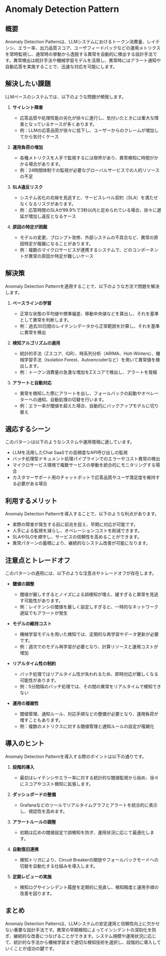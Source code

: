 # Anomaly Detection Pattern

## 概要

Anomaly Detection Patternは、LLMシステムにおけるトークン消費量、レイテンシ、エラー率、出力品質スコア、ユーザフィードバックなどの運用メトリクスを常時監視し、通常時の挙動から逸脱する異常を自動的に検出する設計手法です。異常検出は統計手法や機械学習モデルを活用し、異常時にはアラート通知や自動応答を実施することで、迅速な対応を可能にします。

## 解決したい課題

LLMベースのシステムでは、以下のような問題が頻発します。

1. **サイレント障害**
   - 応答品質や処理性能の劣化が徐々に進行し、気付いたときには重大な障害となっているケースが多くあります。
   - 例：LLMの応答品質が徐々に低下し、ユーザーからのクレームが増加してから気付くケース

2. **運用負荷の増加**
   - 各種メトリクスを人手で監視するには限界があり、異常検知に時間がかかる場合があります。
   - 例：24時間体制での監視が必要なグローバルサービスでの人的リソースの不足

3. **SLA違反リスク**
   - システム劣化の兆候を見逃すと、サービスレベル契約（SLA）を満たせなくなるリスクがあります。
   - 例：応答時間のSLAが99.9%で3秒以内と定められている場合、徐々に遅延が増加し違反となるケース

4. **原因の特定が困難**
   - モデルの変更、プロンプト改修、外部システムの不具合など、異常の原因特定が複雑になることがあります。
   - 例：複数のマイクロサービスが連携するシステムで、どのコンポーネントが異常の原因か特定が難しいケース

## 解決策

Anomaly Detection Patternを適用することで、以下のような方法で問題を解決します。

1. **ベースラインの学習**
   - 正常な状態の平均値や標準偏差、移動中央値などを算出し、それを基準として異常を判断します。
   - 例：過去30日間のレイテンシデータから正常範囲を計算し、それを基準に異常を検出

2. **検知アルゴリズムの適用**
   - 統計的手法（Zスコア、IQR）、時系列分析（ARIMA、Holt-Winters）、機械学習手法（Isolation Forest、Autoencoderなど）を用いて異常値を検出します。
   - 例：トークン消費量の急激な増加をZスコアで検出し、アラートを発報

3. **アラートと自動対応**
   - 異常を検知した際にアラートを出し、フォールバックの起動やオペレーターへの通知、自動処理の切替を行います。
   - 例：エラー率が閾値を超えた場合、自動的にバックアップモデルに切り替え

## 適応するシーン

このパターンは以下のようなシステムや運用環境に適しています。

- LLMを活用したChat SaaSでの高頻度なAPI呼び出しの監視
- バッチ処理型ドキュメント処理パイプラインでのエラーやコスト異常の検出
- マイクロサービス環境で複数サービスの挙動を統合的にモニタリングする場合
- カスタマーサポート用のチャットボットで応答品質やユーザ満足度を維持する必要がある場合

## 利用するメリット

Anomaly Detection Patternを導入することで、以下のような利点があります。

- 実際の障害が発生する前に前兆を捉え、早期に対応が可能です。
- 人手による監視を減らし、オペレーションコストを削減できます。
- SLAやSLOを順守し、サービスの信頼性を高めることができます。
- 異常パターンの蓄積により、継続的なシステム改善が可能になります。

## 注意点とトレードオフ

このパターンの適用には、以下のような注意点やトレードオフが存在します。

- **閾値の調整**
  - 閾値が厳しすぎるとノイズによる誤検知が増え、緩すぎると異常を見逃す可能性があります。
  - 例：レイテンシの閾値を厳しく設定しすぎると、一時的なネットワーク遅延でもアラートが発生

- **モデルの維持コスト**
  - 機械学習モデルを用いた検知では、定期的な再学習やデータ更新が必要です。
  - 例：週次でのモデル再学習が必要となり、計算リソースと運用コストが増加

- **リアルタイム性の制約**
  - バッチ処理ではリアルタイム性が失われるため、即時対応が難しくなる可能性があります。
  - 例：5分間隔のバッチ処理では、その間の異常をリアルタイムで検知できない

- **運用の複雑性**
  - 閾値管理、通知ルール、対応手順などの整備が必要となり、運用負荷が増すこともあります。
  - 例：複数のメトリクスに対する閾値管理と通知ルールの設定が複雑化

## 導入のヒント

Anomaly Detection Patternを導入する際のポイントは以下の通りです。

1. **段階的導入**
   - 最初はレイテンシやエラー率に対する統計的な閾値監視から始め、徐々にスコアやコスト検知に拡張します。

2. **ダッシュボードの整備**
   - Grafanaなどのツールでリアルタイムグラフとアラートを統合的に表示し、視認性を高めます。

3. **アラートルールの調整**
   - 初期は広めの閾値設定で誤検知を防ぎ、運用状況に応じて最適化します。

4. **自動復旧連携**
   - 検知トリガにより、Circuit Breakerの開放やフォールバックモードへの切替を自動化する仕組みを導入します。

5. **定期レビューの実施**
   - 検知ログやインシデント履歴を定期的に見直し、検知精度と運用手順の改善を図ります。

## まとめ

Anomaly Detection Patternは、LLMシステムの安定運用と信頼性向上に欠かせない重要な設計手法です。異常の早期検知によってインシデントの深刻化を防ぎ、継続的な改善につなげることができます。システム規模や運用状況に応じて、統計的な手法から機械学習まで適切な検知技術を選択し、段階的に導入していくことが成功の鍵です。
